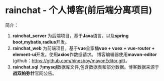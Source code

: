 # rainchat - 个人博客(前后端分离项目)

简介：
1. **rainchat_server** 为后端项目，基于**Java**语言，以及**spring boot,mybatis,radius**开发。
2. **rainchat_web** 为前端项目，基于**vue**全家桶**vue  + vuex  + vue-router  +  element-ui**开发。使用**axios**作数据请求。
    博客编辑器使用**mavon-editor** (github：https://github.com/hinesboy/mavonEditor.git)。 
4. **rainchat.sql** 为**mysql**数据库文件,包含数据表和部分数据。博客数据来源于**战双帕弥什**官网公告。



